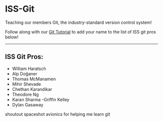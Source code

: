 # ISS-Git
Teaching our members Git, the industry-standard version control system!

Follow along with our [Git Tutorial](https://uofi.app.box.com/integrations/googledss/openGoogleEditor?fileId=1591381698819&trackingId=3&csrfToken=941e4aa2cf8a1cf8679de5434daa3b4102fa4dc08088f4991c256702cde0ad6f#slide=id.g27889247c3d_0_37) to add your name to the list of ISS git pros below! 

--- 

## ISS Git Pros:
- William Haratsch
- Alp Doğaner
- Thomas McManamen
- Mihir Shevade
- Chethan Karandikar
- Theodore Ng
- Karan Sharma
-Griffin Kelley
- Dylan Gasaway

shoutout spaceshot avionics for helping me learn git
